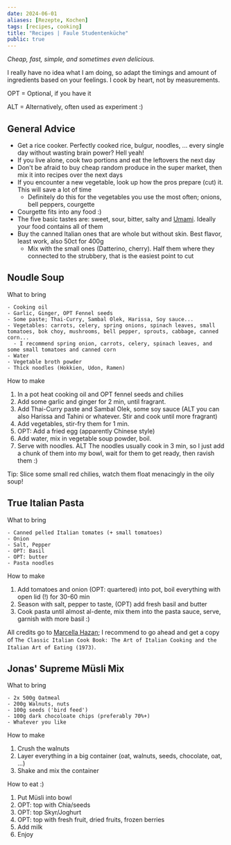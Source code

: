 ```yaml
---
date: 2024-06-01
aliases: [Rezepte, Kochen]
tags: [recipes, cooking]
title: "Recipes | Faule Studentenküche"
public: true
---
```


_Cheap, fast, simple, and sometimes even delicious._

I really have no idea what I am doing, so adapt the timings and amount of ingredients based on your feelings. 
I cook by heart, not by measurements.

OPT = Optional, if you have it

ALT = Alternatively, often used as experiment :)

## General Advice

- Get a rice cooker. Perfectly cooked rice, bulgur, noodles, ... every single day without wasting brain power? Hell yeah!
- If you live alone, cook two portions and eat the leftovers the next day
- Don't be afraid to buy cheap random produce in the super market, then mix it into recipes over the next days
- If you encounter a new vegetable, look up how the pros prepare (cut) it. This will save a lot of time
  - Definitely do this for the vegetables you use the most often; onions, bell peppers, courgette
- Courgette fits into any food :)
- The five basic tastes are: sweet, sour, bitter, salty and [Umami](https://en.wikipedia.org/wiki/Umami). Ideally your food contains all of them
- Buy the canned Italian ones that are whole but without skin. Best flavor, least work, also 50ct for 400g
  - Mix with the small ones (Datterino, cherry). Half them where they connected to the strubbery, that is the easiest point to cut 


## Noudle Soup

What to bring

```
- Cooking oil
- Garlic, Ginger, OPT Fennel seeds
- Some paste; Thai-Curry, Sambal Olek, Harissa, Soy sauce...
- Vegetables: carrots, celery, spring onions, spinach leaves, small tomatoes, bok choy, mushrooms, bell pepper, sprouts, cabbage, canned corn...
  - I recommend spring onion, carrots, celery, spinach leaves, and some small tomatoes and canned corn
- Water
- Vegetable broth powder
- Thick noodles (Hokkien, Udon, Ramen)
```

How to make

1. In a pot heat cooking oil and OPT fennel seeds and chilies
2. Add some garlic and ginger for 2 min, until fragrant.
3. Add Thai-Curry paste and Sambal Olek, some soy sauce (ALT you can also Harissa and Tahini or whatever. Stir and cook until more fragrant)
4. Add vegetables, stir-fry them for 1 min.
6. OPT: Add a fried egg (apparently Chinese style)
5. Add water, mix in vegetable soup powder, boil.
7. Serve with noodles. ALT The noodles usually cook in 3 min, so I just add a chunk of them into my bowl, wait for them to get ready, then ravish them :)

Tip: Slice some small red chilies, watch them float menacingly in the oily soup!

## True Italian Pasta
What to bring

```
- Canned pelled Italian tomates (+ small tomatoes)
- Onion
- Salt, Pepper
- OPT: Basil
- OPT: butter
- Pasta noodles
```

How to make

1. Add tomatoes and onion (OPT: quartered) into pot, boil everything with open lid (!) for 30-60 min
2. Season with salt, pepper to taste, (OPT) add fresh basil and butter 
3. Cook pasta until almost al-dente, mix them into the pasta sauce, serve, garnish with more basil :)

All credits go to [Marcella Hazan](https://en.wikipedia.org/wiki/Marcella_Hazan); I recommend to go ahead and get a copy of `The Classic Italian Cook Book: The Art of Italian Cooking and the Italian Art of Eating (1973)`.


## Jonas' Supreme Müsli Mix

What to bring

```
- 2x 500g Oatmeal
- 200g Walnuts, nuts
- 100g seeds ('bird feed')
- 100g dark chocoloate chips (preferably 70%+)
- Whatever you like
```

How to make

1. Crush the walnuts
2. Layer everything in a big container (oat, walnuts, seeds, chocolate, oat, ...)
3. Shake and mix the container

How to eat :)

1. Put Müsli into bowl
2. OPT: top with Chia/seeds
3. OPT: top Skyr/Joghurt 
4. OPT: top with fresh fruit, dried fruits, frozen berries
5. Add milk
6. Enjoy

